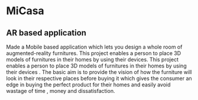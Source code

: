 # MiCasa
## AR based application

Made a Mobile based application which lets you design a whole room of augmented-reality furnitures. This project enables a person to place 3D models of furnitures in their homes by using their devices.
This project enables a person to place 3D models of furnitures in their homes by using their devices .
The basic aim is to provide the vision of how the furniture will look in their respective places before buying it which gives the consumer an edge in buying the perfect product for their homes and easily avoid wastage of time , money and dissatisfaction.
